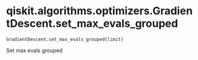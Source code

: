 # qiskit.algorithms.optimizers.GradientDescent.set\_max\_evals\_grouped

`GradientDescent.set_max_evals_grouped(limit)`

Set max evals grouped

